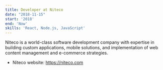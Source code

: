 ```yaml
---
title: Developer at Niteco
date: "2018-11-15"
start: '2018'
end: 'Now'
skills: 'React, Node.js, JavaScript'
---
```


Niteco is a world-class software development company with expertise in building custom applications, mobile solutions, and implementation of web content management and e-commerce strategies.

* Niteco website: https://niteco.com
